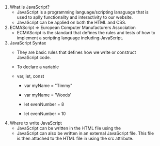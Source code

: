 1. What is JavaScript?
    - JavaScript is a programming language/scripting lanaguage that is used to aplly functionality and interactivity to our website.
    - JavaScript can be applied on both the HTML and CSS.
2. ECMAScript => European Computer Manufacturers Association
    - ECMAScript is the standard that defines the rules and tests of how to implement a scripting language including JavaScript.
3. JavaScript Syntax
    - They are basic rules that defines how we write or construct JavaScript code.

    - To declare a variable
     - var, let, const
        - var myName = "Timmy"
        - var myName = 'Woods'

        - let evenNumber = 8
        - let evenNumber = 10 <!-- This gives an error -->
4. Where to write JavaScript
    - JavaScript can be written in the HTML file using the <script></script>
    - JavaScript can also be written in an external JavaScript file. This file is then attached to the HTML file in <script src="myFile.js"></script> using the src attribute.
